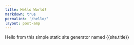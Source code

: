 ```yaml
---
title: Hello World!
markdown: true
permalink: '/hello/'
layout: post-amp
---
```


Hello from this simple static site generator named {{site.title}}
